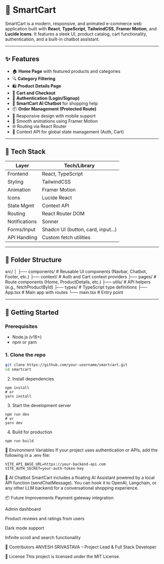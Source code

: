 # 🛒 SmartCart

SmartCart is a modern, responsive, and animated e-commerce web application built with **React**, **TypeScript**, **TailwindCSS**, **Framer Motion**, and **Lucide Icons**. It features a sleek UI, product catalog, cart functionality, authentication, and a built-in chatbot assistant.

---

## ✨ Features

- 🏠 **Home Page** with featured products and categories
- 🔍 **Category Filtering**
- 🛍️ **Product Details Page**
- 🛒 **Cart and Checkout**
- 🔐 **Authentication (Login/Signup)**
- 💬 **SmartCart AI Chatbot** for shopping help
- 📦 **Order Management (Protected Route)**
- 🌙 Responsive design with mobile support
- 🎨 Smooth animations using Framer Motion
- 🌐 Routing via React Router
- 🔧 Context API for global state management (Auth, Cart)

---

## 🧰 Tech Stack

| Layer         | Tech/Library                       |
|---------------|------------------------------------|
| Frontend      | React, TypeScript                  |
| Styling       | TailwindCSS                        |
| Animation     | Framer Motion                      |
| Icons         | Lucide React                       |
| State Mgmt    | Context API                        |
| Routing       | React Router DOM                   |
| Notifications | Sonner                             |
| Forms/Input   | Shadcn UI (button, card, input...) |
| API Handling  | Custom fetch utilities             |

---

## 📁 Folder Structure

src/
│
├── components/ # Reusable UI components (Navbar, Chatbot, Footer, etc.)
├── context/ # Auth and Cart context providers
├── pages/ # Route components (Home, ProductDetails, etc.)
├── utils/ # API helpers (e.g., fetchProductById)
├── types/ # TypeScript type definitions
├── App.tsx # Main app with routes
└── main.tsx # Entry point

---

## 🚀 Getting Started

### Prerequisites

- Node.js (v16+)
- npm or yarn

### 1. Clone the repo

```bash
git clone https://github.com/your-username/smartcart.git
cd smartcart
```
2. Install dependencies
```
npm install
# or
yarn install
```
3. Start the development server
```
npm run dev
# or
yarn dev
```
4. Build for production
```
npm run build
```
🔐 Environment Variables
If your project uses authentication or APIs, add the following in a .env file:
```
VITE_API_BASE_URL=https://your-backend-api.com
VITE_AUTH_SECRET=your-auth-token-key
```

🤖 AI Chatbot
SmartCart includes a floating AI Assistant powered by a local API function (sendChatMessage). You can hook it to OpenAI, Langchain, or any other LLM backend for a conversational shopping experience.

📦 Future Improvements
Payment gateway integration

Admin dashboard

Product reviews and ratings from users

Dark mode support

Infinite scroll and search functionality

🙌 Contributors
ANVESH SRIVASTAVA – Project Lead & Full Stack Developer

📄 License
This project is licensed under the MIT License.
